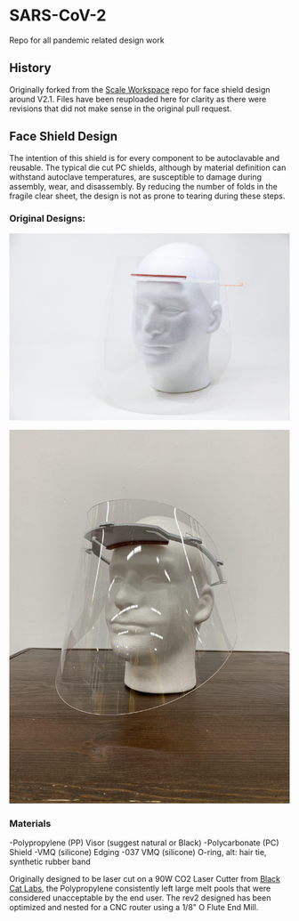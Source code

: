 # SARS-CoV-2
 Repo for all pandemic related design work

 ## History

 Originally forked from the [Scale Workspace](https://www.scaleworkspace.com/) repo for face shield design around V2.1.
Files have been reuploaded here for clarity as there were revisions that did not make sense in the original pull request.

 ## Face Shield Design

The intention of this shield is for every component to be autoclavable and reusable. The typical die cut PC shields, although by material definition can withstand autoclave temperatures, are susceptible to damage during assembly, wear, and disassembly. By reducing the number of folds in the fragile clear sheet, the design is not as prone to tearing during these steps.

### Original Designs:
![Autoclave Reusable Shield](https://github.com/nikaiser/SARS-CoV-2/blob/master/Autoclave%20Shield%20Rev3/ppe_production-3.jpg)

![Autoclave Reusable Shield](https://github.com/nikaiser/SARS-CoV-2/blob/master/Autoclave%20Shield%20Rev2/large.jpg)

### Materials

-Polypropylene (PP) Visor (suggest natural or Black)
-Polycarbonate (PC) Shield
-VMQ (silicone) Edging
-037 VMQ (silicone) O-ring, alt: hair tie, synthetic rubber band


Originally designed to be laser cut on a 90W CO2 Laser Cutter from [Black Cat Labs](https://www.blackcatlabs.xyz/), the Polypropylene consistently left large melt pools that were considered unacceptable by the end user. The rev2 designed has been optimized and nested for a CNC router using a 1/8" O Flute End Mill.
